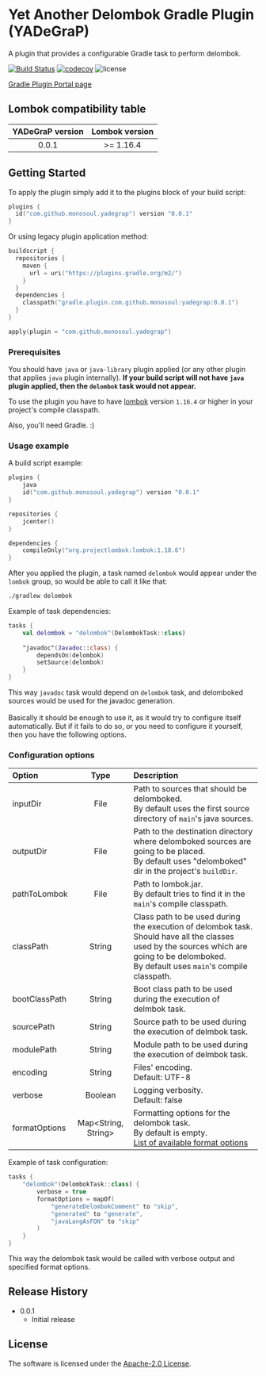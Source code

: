# Yet Another Delombok Gradle Plugin (YADeGraP)
A plugin that provides a configurable Gradle task to perform delombok.

[![Build Status](https://travis-ci.com/monosoul/yadegrap.svg?branch=not-ant)](https://travis-ci.com/monosoul/yadegrap)
[![codecov](https://codecov.io/gh/monosoul/yadegrap/branch/not-ant/graph/badge.svg)](https://codecov.io/gh/monosoul/yadegrap)
![license](https://img.shields.io/github/license/monosoul/yadegrap.svg)

[Gradle Plugin Portal page](https://plugins.gradle.org/plugin/com.github.monosoul.yadegrap)

## Lombok compatibility table
| YADeGraP version | Lombok version |
|:----------------:|:--------------:|
| 0.0.1 | \>= 1.16.4 |

## Getting Started
To apply the plugin simply add it to the plugins block of your build script:
```kotlin
plugins {
  id("com.github.monosoul.yadegrap") version "0.0.1"
}
```

Or using legacy plugin application method:
```kotlin
buildscript {
  repositories {
    maven {
      url = uri("https://plugins.gradle.org/m2/")
    }
  }
  dependencies {
    classpath("gradle.plugin.com.github.monosoul:yadegrap:0.0.1")
  }
}

apply(plugin = "com.github.monosoul.yadegrap")
```

### Prerequisites
You should have `java` or `java-library` plugin applied (or any other plugin that applies `java` plugin internally). **If your build script
 will not have `java` plugin applied, then the `delombok` task would not appear.**

To use the plugin you have to have [lombok](https://projectlombok.org) version `1.16.4` or higher in your project's compile classpath.

Also, you'll need Gradle. :)

### Usage example
A build script example:
```kotlin
plugins {
    java
    id("com.github.monosoul.yadegrap") version "0.0.1"
}

repositories {
    jcenter()
}

dependencies {
    compileOnly("org.projectlombok:lombok:1.18.6")
}
```
After you applied the plugin, a task named `delombok` would appear under the `lombok` group, so would be able to call it like that:
```bash
./gradlew delombok
```

Example of task dependencies:
```kotlin
tasks {
    val delombok = "delombok"(DelombokTask::class)
    
    "javadoc"(Javadoc::class) {
        dependsOn(delombok)
        setSource(delombok)
    }
}
```
This way `javadoc` task would depend on `delombok` task, and delomboked sources would be used for the javadoc generation.
<br>
<br>
Basically it should be enough to use it, as it would try to configure itself automatically. But if it fails to do so, or you need to 
configure it yourself, then you have the following options.

### Configuration options
| Option | Type | Description |
|:-------|:----:|:------------|
| inputDir | File | Path to sources that should be delomboked.<br>By default uses the first source directory of `main`'s java sources. |
| outputDir | File | Path to the destination directory where delomboked sources are going to be placed.<br>By default uses "delomboked" dir in the project's `buildDir`. |
| pathToLombok | File | Path to lombok.jar.<br>By default tries to find it in the `main`'s compile classpath. |
| classPath | String | Class path to be used during the execution of delombok task. Should have all the classes used by the sources which are going to be delomboked.<br>By default uses `main`'s compile classpath. |
| bootClassPath | String | Boot class path to be used during the execution of delmbok task. |
| sourcePath | String | Source path to be used during the execution of delmbok task. |
| modulePath | String | Module path to be used during the execution of delmbok task. |
| encoding | String | Files' encoding.<br>Default: UTF-8 |
| verbose | Boolean | Logging verbosity.<br>Default: false |
| formatOptions | Map<String, String> | Formatting options for the delombok task.<br>By default is empty.<br>[List of available format options](https://github.com/rzwitserloot/lombok/blob/master/src/delombok/lombok/delombok/FormatPreferences.java#L42) |

Example of task configuration:
```kotlin
tasks {
    "delombok"(DelombokTask::class) {
        verbose = true
        formatOptions = mapOf(
            "generateDelombokComment" to "skip",
            "generated" to "generate",
            "javaLangAsFQN" to "skip"
        )
    }
}
```
This way the delombok task would be called with verbose output and specified format options. 

## Release History
* 0.0.1
    * Initial release
    
## License
The software is licensed under the [Apache-2.0 License](LICENSE).